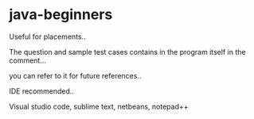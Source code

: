 # java-beginners
Useful for placements..


The question and sample test cases contains in the program itself in the comment...


you can refer to  it for future references..


IDE recommended..

Visual studio code, sublime text, netbeans, notepad++
